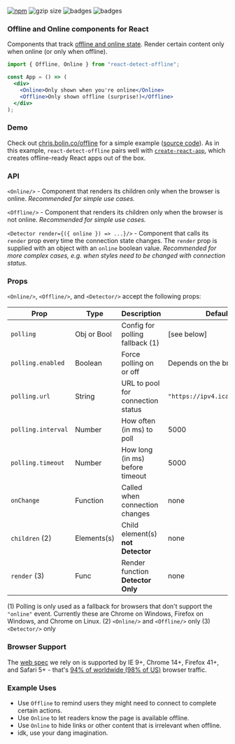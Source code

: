 [![npm](https://img.shields.io/npm/v/react-detect-offline.svg)](https://www.npmjs.com/package/react-detect-offline)
![gzip size](http://img.badgesize.io/https://unpkg.com/react-detect-offline?compression=gzip&label=gzip%20size)
![badges](https://img.shields.io/badge/license-MIT-lightgrey.svg)
![badges](https://img.shields.io/badge/badges-4-lightgrey.svg)

### Offline and Online components for React

Components that track [offline and online state](https://developer.mozilla.org/en-US/docs/Online_and_offline_events). Render certain content only when online (or only when offline).

```jsx
import { Offline, Online } from "react-detect-offline";

const App = () => (
  <div>
    <Online>Only shown when you're online</Online>
    <Offline>Only shown offline (surprise!)</Offline>
  </div>
);
```

### Demo

Check out [chris.bolin.co/offline](https://chris.bolin.co/offline) for a simple example ([source code](https://github.com/chrisbolin/offline/blob/master/src/App.js)). As in this example, `react-detect-offline` pairs well with [`create-react-app`](https://github.com/facebookincubator/create-react-app), which creates offline-ready React apps out of the box.

### API

`<Online/>` - Component that renders its children only when the browser is online. _Recommended for simple use cases._

`<Offline/>` - Component that renders its children only when the browser is not online. _Recommended for simple use cases._

`<Detector render={({ online }) => ...}/>` - Component that calls its `render` prop every time the connection state changes. The `render` prop is supplied with an object with an `online` boolean value. _Recommended for more complex cases, e.g. when styles need to be changed with connection status._

### Props

`<Online/>`, `<Offline/>`, and `<Detector/>` accept the following props:

| Prop               | Type        | Description                       | Default                        |
| ------------------ | ----------- | --------------------------------- | ------------------------------ |
| `polling`          | Obj or Bool | Config for polling fallback (1)   | [see below]                    |
| `polling.enabled`  | Boolean     | Force polling on or off           | Depends on the browser (1)     |
| `polling.url`      | String      | URL to pool for connection status | `"https://ipv4.icanhazip.com"` |
| `polling.interval` | Number      | How often (in ms) to poll         | 5000                           |
| `polling.timeout`  | Number      | How long (in ms) before timeout   | 5000                           |
| `onChange`         | Function    | Called when connection changes    | none                           |
| `children` (2)     | Elements(s) | Child element(s) **not Detector** | none                           |
| `render` (3)       | Func        | Render function **Detector Only** | none                           |

(1) Polling is only used as a fallback for browsers that don't support the `"online"` event. Currently these are Chrome on Windows, Firefox on Windows, and Chrome on Linux.
(2) `<Online/>` and `<Offline/>` only
(3) `<Detector/>` only

### Browser Support

The [web spec](https://developer.mozilla.org/en-US/docs/Online_and_offline_events) we rely on is supported by IE 9+, Chrome 14+, Firefox 41+, and Safari 5+ - that's [94% of worldwide (98% of US)](http://caniuse.com/#feat=online-status) browser traffic.

### Example Uses

* Use `Offline` to remind users they might need to connect to complete certain actions.
* Use `Online` to let readers know the page is available offline.
* Use `Online` to hide links or other content that is irrelevant when offline.
* idk, use your dang imagination.
